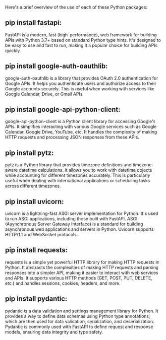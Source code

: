 Here's a brief overview of the use of each of these Python packages:


## pip install fastapi:
FastAPI is a modern, fast (high-performance), web framework for building APIs with Python 3.7+ based on standard Python type hints. It's designed to be easy to use and fast to run, making it a popular choice for building APIs quickly.


## pip install google-auth-oauthlib:
google-auth-oauthlib is a library that provides OAuth 2.0 authentication for Google APIs. It helps you authenticate users and authorize access to their Google accounts securely. This is useful when working with services like Google Calendar, Drive, or Gmail APIs.


## pip install google-api-python-client:
google-api-python-client is a Python client library for accessing Google's APIs. It simplifies interacting with various Google services such as Google Calendar, Google Drive, YouTube, etc. It handles the complexity of making HTTP requests and processing JSON responses from these APIs.


## pip install pytz:
pytz is a Python library that provides timezone definitions and timezone-aware datetime calculations. It allows you to work with datetime objects while accounting for different timezones accurately. This is particularly useful when dealing with international applications or scheduling tasks across different timezones.


## pip install uvicorn:
uvicorn is a lightning-fast ASGI server implementation for Python. It's used to run ASGI applications, including those built with FastAPI. ASGI (Asynchronous Server Gateway Interface) is a standard for building asynchronous web applications and servers in Python. Uvicorn supports HTTP/1.1 and WebSocket protocols.


## pip install requests:
requests is a simple yet powerful HTTP library for making HTTP requests in Python. It abstracts the complexities of making HTTP requests and parsing responses into a simpler API, making it easier to interact with web services and APIs. It supports various HTTP methods (GET, POST, PUT, DELETE, etc.) and handles sessions, cookies, headers, and more.


## pip install pydantic:
pydantic is a data validation and settings management library for Python. It provides a way to define data schemas using Python type annotations, which are then used for data validation, serialization, and deserialization. Pydantic is commonly used with FastAPI to define request and response models, ensuring data integrity and type safety.